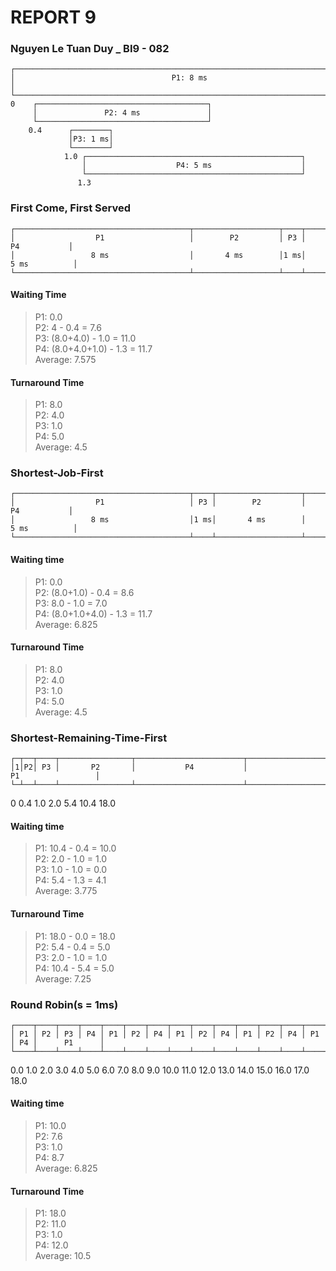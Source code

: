 # REPORT 9

### Nguyen Le Tuan Duy _ BI9 - 082

    ┌──────────────────────────────────────────────────────────────────────────────┐
    │                                   P1: 8 ms                                   │
    └──────────────────────────────────────────────────────────────────────────────┘
    0    ┌──────────────────────────────────────┐
         │               P2: 4 ms               │
         └──────────────────────────────────────┘
        0.4      ┌────────┐
                 │P3: 1 ms│
                 └────────┘
                1.0 ┌────────────────────────────────────────────────┐
                    │                    P4: 5 ms                    │
                    └────────────────────────────────────────────────┘
                   1.3

### First Come, First Served

    ┌───────────────────────────────────────┬───────────────────┬────┬────────────────────────┐
    │                  P1                   │        P2         │ P3 │           P4           │
    │                 8 ms                  │       4 ms        │1 ms│          5 ms          │
    └───────────────────────────────────────┴───────────────────┴────┴────────────────────────┘

#### Waiting Time

>P1: 0.0  
>P2: 4 - 0.4 = 7.6  
>P3: (8.0+4.0) - 1.0 = 11.0  
>P4: (8.0+4.0+1.0) - 1.3 = 11.7  
>Average: 7.575

#### Turnaround Time

>P1: 8.0  
>P2: 4.0  
>P3: 1.0  
>P4: 5.0  
>Average: 4.5

### Shortest-Job-First

    ┌───────────────────────────────────────┬────┬───────────────────┬────────────────────────┐
    │                  P1                   │ P3 │        P2         │           P4           │
    │                 8 ms                  │1 ms│       4 ms        │          5 ms          │
    └───────────────────────────────────────┴────┴───────────────────┴────────────────────────┘

#### Waiting time

>P1: 0.0  
>P2: (8.0+1.0) - 0.4 = 8.6  
>P3: 8.0 - 1.0 = 7.0  
>P4: (8.0+1.0+4.0) - 1.3 = 11.7  
>Average: 6.825

#### Turnaround Time

>P1: 8.0  
>P2: 4.0  
>P3: 1.0  
>P4: 5.0  
>Average: 4.5

### Shortest-Remaining-Time-First

    ┌─┬──┬────┬────────────────┬────────────────────────┬─────────────────────────────────────┐
    │1│P2│ P3 │       P2       │           P4           │                  P1                 │
    └─┴──┴────┴────────────────┴────────────────────────┴─────────────────────────────────────┘
   0 0.4 1.0  2.0              5.4                      10.4                                  18.0

#### Waiting time

>P1: 10.4 - 0.4 = 10.0  
>P2: 2.0 - 1.0 = 1.0  
>P3: 1.0 - 1.0 = 0.0  
>P4: 5.4 - 1.3 = 4.1  
>Average: 3.775

#### Turnaround Time

>P1: 18.0 - 0.0 = 18.0  
>P2: 5.4 - 0.4 = 5.0  
>P3: 2.0 - 1.0 = 1.0  
>P4: 10.4 - 5.4 = 5.0  
>Average: 7.25

### Round Robin(s = 1ms)

    ┌────┬────┬────┬────┬────┬────┬────┬────┬────┬────┬────┬────┬────┬────┬────┬──────────────┐
    │ P1 │ P2 │ P3 │ P4 │ P1 │ P2 │ P4 │ P1 │ P2 │ P4 │ P1 │ P2 │ P4 │ P1 │ P4 │      P1      │
    └────┴────┴────┴────┴────┴────┴────┴────┴────┴────┴────┴────┴────┴────┴────┴──────────────┘
   0.0  1.0  2.0  3.0  4.0  5.0  6.0  7.0  8.0  9.0  10.0 11.0 12.0 13.0 14.0 15.0 16.0 17.0 18.0

#### Waiting time

>P1: 10.0  
>P2: 7.6  
>P3: 1.0  
>P4: 8.7  
>Average: 6.825

#### Turnaround Time

>P1: 18.0  
>P2: 11.0  
>P3: 1.0  
>P4: 12.0  
>Average: 10.5
